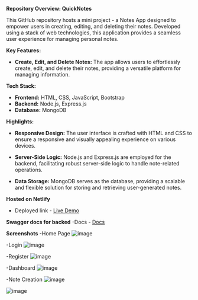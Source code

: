 **Repository Overview: QuickNotes**

This GitHub repository hosts a mini project - a Notes App designed to empower users in creating, editing, and deleting their notes. Developed using a stack of web technologies, this application provides a seamless user experience for managing personal notes.

**Key Features:**
- **Create, Edit, and Delete Notes:** The app allows users to effortlessly create, edit, and delete their notes, providing a versatile platform for managing information.

**Tech Stack:**
- **Frontend:** HTML, CSS, JavaScript, Bootstrap
- **Backend:** Node.js, Express.js
- **Database:** MongoDB

**Highlights:**
- **Responsive Design:** The user interface is crafted with HTML and CSS to ensure a responsive and visually appealing experience on various devices.
  
- **Server-Side Logic:** Node.js and Express.js are employed for the backend, facilitating robust server-side logic to handle note-related operations.

- **Data Storage:** MongoDB serves as the database, providing a scalable and flexible solution for storing and retrieving user-generated notes.

**Hosted on Netlify**
- Deployed link - <a href="https://main--quicknotes-sreeharsha.netlify.app/" target="blank">Live Demo</a>

**Swagger docs for backed**
-Docs - <a href="https://notesapi-jpgf.onrender.com/apidocs/" target="blank">Docs</a>

**Screenshots**
-Home Page
![image](https://github.com/SreeHarsha-Kamisetty/QuickNotes/assets/146928943/bbfc94e9-97d8-43fb-a8aa-e46012a81b12)

-Login 
![image](https://github.com/SreeHarsha-Kamisetty/QuickNotes/assets/146928943/0602a6dc-3ba2-41f0-b80c-5c39d95518e1)

-Register
![image](https://github.com/SreeHarsha-Kamisetty/QuickNotes/assets/146928943/00aa9cb2-3765-479d-85ab-83fcdf3e76f0)

-Dashboard
![image](https://github.com/SreeHarsha-Kamisetty/QuickNotes/assets/146928943/9f2a341c-2361-45c6-b1ea-ad42e9512152)

-Note Creation
![image](https://github.com/SreeHarsha-Kamisetty/QuickNotes/assets/146928943/503590b1-8705-4b4a-8086-e9168827bfa7)

![image](https://github.com/SreeHarsha-Kamisetty/QuickNotes/assets/146928943/f4e41e19-b3a8-441e-8e30-b712fdbe6a93)






